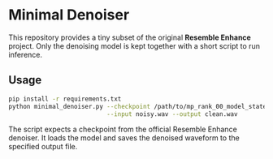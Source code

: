 # Minimal Denoiser

This repository provides a tiny subset of the original **Resemble Enhance** project.
Only the denoising model is kept together with a short script to run inference.

## Usage

```bash
pip install -r requirements.txt
python minimal_denoiser.py --checkpoint /path/to/mp_rank_00_model_states.pt \
                           --input noisy.wav --output clean.wav
```

The script expects a checkpoint from the official Resemble Enhance denoiser. It
loads the model and saves the denoised waveform to the specified output file.
